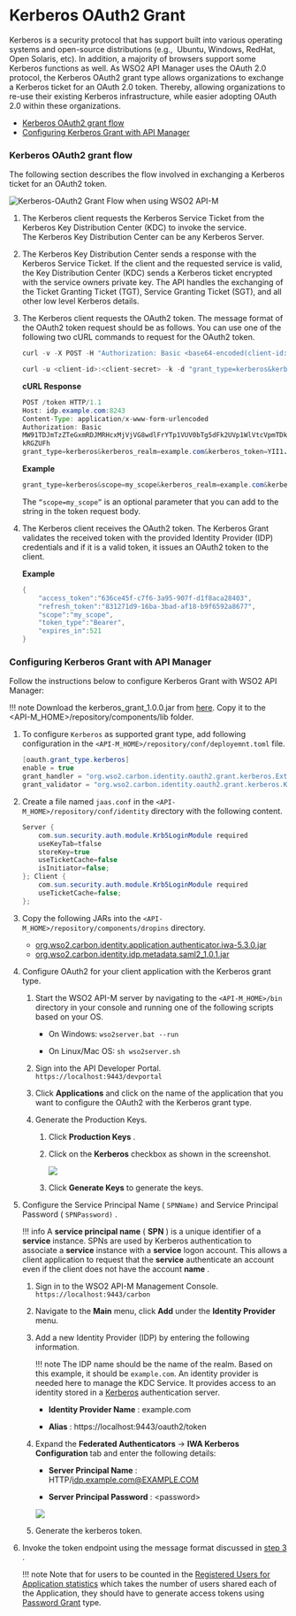 # Kerberos OAuth2 Grant

Kerberos is a security protocol that has support built into various operating systems and open-source distributions (e.g.,  Ubuntu, Windows, RedHat, Open Solaris, etc). In addition, a majority of browsers support some Kerberos functions as well. As WSO2 API Manager uses the OAuth 2.0 protocol, the Kerberos OAuth2 grant type allows organizations to exchange a Kerberos ticket for an OAuth 2.0 token. Thereby, allowing organizations to re-use their existing Kerberos infrastructure, while easier adopting OAuth 2.0 within these organizations.

-   [Kerberos OAuth2 grant flow](#kerberos-oAuth2-grant-flow)
-   [Configuring Kerberos Grant with API Manager](#configuring-kerberos-grant-with-api-manager)

### Kerberos OAuth2 grant flow

The following section describes the flow involved in exchanging a Kerberos ticket for an OAuth2 token.

![Kerberos-OAuth2 Grant Flow when using WSO2 API-M](../../../../assets/img/Learn/kerberos-grant-flow.png)

1.  The Kerberos client requests the Kerberos Service Ticket from the Kerberos Key Distribution Center (KDC) to invoke the service.
    The Kerberos Key Distribution Center can be any Kerberos Server.
2.  The Kerberos Key Distribution Center sends a response with the Kerberos Service Ticket.
    If the client and the requested service is valid, the Key Distribution Center (KDC) sends a Kerberos ticket encrypted with the service owners private key. The API handles the exchanging of the Ticket Granting Ticket (TGT), Service Granting Ticket (SGT), and all other low level Kerberos details.
3.  <p id="kerberos-grant-token-request">
    The Kerberos client requests the OAuth2 token.
    The message format of the OAuth2 token request should be as follows.
    You can use one of the following two cURL commands to request for the OAuth2 token.
    </p>
    
    ``` java tab="cURL Request Format 1"
    curl -v -X POST -H "Authorization: Basic <base64-encoded(client-id:client-secret)>" -k -d "grant_type=kerberos&kerberos_realm=<kerberos-realm>&kerberos_token=<kerberos-token>&scope=<scope>" -H "Content-Type:application/x-www-form-urlencoded" https://localhost:8243/token
    ```  

    ``` java tab="cURL Request Format 2"
    curl -u <client-id>:<client-secret> -k -d "grant_type=kerberos&kerberos_realm=<kerberos-realm>&kerberos_token=<kerberos-token>&scope=<scope>" -H "Content-Type:application/x-www-form-urlencoded" https://localhost:8243/token
    ```  

    **cURL Response**

    ``` java
    POST /token HTTP/1.1
    Host: idp.example.com:8243
    Content-Type: application/x-www-form-urlencoded
    Authorization: Basic
    MW91TDJmTzZTeGxmRDJMRHcxMjVjVG8wdlFrYTp1VUV0bTg5dFk2UVp1WlVtcVpmTDkyQ
    kRGZUFh
    grant_type=kerberos&kerberos_realm=example.com&kerberos_token=YII1...
    ```

    **Example**

    ``` java
    grant_type=kerberos&scope=my_scope&kerberos_realm=example.com&kerberos_token=YII1...
    ```

    The `“scope=my_scope”` is an optional parameter that you can add to the string in the token request body.

4.  The Kerberos client receives the OAuth2 token.
    The Kerberos Grant validates the received token with the provided Identity Provider (IDP) credentials and if it is a valid token, it issues an OAuth2 token to the client.

    **Example**

    ``` java
    {  
        "access_token":"636ce45f-c7f6-3a95-907f-d1f8aca28403",
        "refresh_token":"831271d9-16ba-3bad-af18-b9f6592a8677",
        "scope":"my_scope",
        "token_type":"Bearer",
        "expires_in":521
    }
    ```

### Configuring Kerberos Grant with API Manager

Follow the instructions below to configure Kerberos Grant with WSO2 API Manager:

!!! note
    Download the kerberos_grant_1.0.0.jar from [here](../../../../../assets/attachments/learn/kerberos-grant-1.0.0.jar). Copy it to the <API-M_HOME>/repository/components/lib folder.


1.  To configure `Kerberos` as supported grant type, add following configuration in the `<API-M_HOME>/repository/conf/deployemnt.toml` file.

    ``` java
    [oauth.grant_type.kerberos]
    enable = true
    grant_handler = "org.wso2.carbon.identity.oauth2.grant.kerberos.ExtendedKerberosGrant"
    grant_validator = "org.wso2.carbon.identity.oauth2.grant.kerberos.KerberosGrantValidator"
    ```

2.  Create a file named `jaas.conf` in the `<API-M_HOME>/repository/conf/identity` directory with the following content.

    ``` java
    Server {
        com.sun.security.auth.module.Krb5LoginModule required
        useKeyTab=tfalse
        storeKey=true
        useTicketCache=false
        isInitiator=false;
    }; Client {
        com.sun.security.auth.module.Krb5LoginModule required
        useTicketCache=false;
    };
    ```

3.  Copy the following JARs into the `<API-M_HOME>/repository/components/dropins` directory.

    - [org.wso2.carbon.identity.application.authenticator.iwa-5.3.0.jar](../../../../../assets/attachments/learn/org.wso2.carbon.identity.application.authenticator.iwa-5.3.0.jar)                       
    - [org.wso2.carbon.identity.idp.metadata.saml2_1.0.1.jar](../../../../../assets/attachments/learn/org.wso2.carbon.identity.idp.metadata.saml2_1.0.1.jar)

4.  Configure OAuth2 for your client application with the Kerberos grant type.

    1.  Start the WSO2 API-M server by navigating to the `<API-M_HOME>/bin` directory in your console and running one of the following scripts based on your OS.

        -   On Windows: `wso2server.bat --run`

        -   On Linux/Mac OS: `sh wso2server.sh`

    2.  Sign into the API Developer Portal. `https://localhost:9443/devportal`

    3.  Click **Applications** and click on the name of the application that you want to configure the OAuth2 with the Kerberos grant type.

    4.  Generate the Production Keys.

        1.  Click **Production Keys** .

        2.  Click on the **Kerberos** checkbox as shown in the screenshot.

            [![](../../../../assets/img/Learn/kerberos-grant-application.png)](../../../../assets/img/Learn/kerberos-grant-application.png)

        3.  Click **Generate Keys** to generate the keys.

5.  Configure the Service Principal Name ( `SPNName)` and Service Principal Password ( `SPNPassword)` .

    !!! info
        A **service principal name** ( **SPN** ) is a unique identifier of a **service** instance. SPNs are used by Kerberos authentication to associate a **service** instance with a **service** logon account. This allows a client application to request that the **service** authenticate an account even if the client does not have the account **name** .


    1.  Sign in to the WSO2 API-M Management Console.
`https://localhost:9443/carbon            `

    2.  Navigate to the **Main** menu, click **Add** under the **Identity Provider** menu.

    3.  Add a new Identity Provider (IDP) by entering the following information.

        !!! note
            The IDP name should be the name of the realm. Based on this example, it should be `example.com`. An identity provider is needed here to manage the KDC Service. It provides access to an identity stored in a [Kerberos](http://web.mit.edu/kerberos/) authentication server.


        -   **Identity Provider Name** : example.com

        -   **Alias** : https://localhost:9443/oauth2/token

    4. Expand the **Federated Authenticators** -> **IWA Kerberos Configuration** tab and enter the following details:

        -   **Server Principal Name** : HTTP/idp.example.com@EXAMPLE.COM

        -   **Server Principal Password** : &lt;password&gt;

        [![](../../../../../assets/img/Learn/kerberos-grant-idp.png)](../../../../../assets/img/Learn/kerberos-grant-idp.png)

    5.  Generate the kerberos token.

6.  Invoke the token endpoint using the message format discussed in [step 3](#kerberos-grant-token-request) .

    !!! note
        Note that for users to be counted in the [Registered Users for Application statistics](../../../../../Analytics/AnalyzingAPIMStatisticsWithBatchAnalytics/viewing-api-statistics/#ViewingAPIStatistics-TopUsersperApplication) which takes the number of users shared each of the Application, they should have to generate access tokens using [Password Grant](../password-grant/) type.



